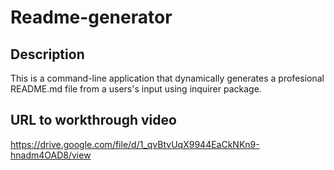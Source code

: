 # Readme-generator
## Description
This is a command-line application that dynamically generates a profesional README.md file from a users's input using inquirer package.
## URL to workthrough video
https://drive.google.com/file/d/1_qvBtvUqX9944EaCkNKn9-hnadm4OAD8/view
